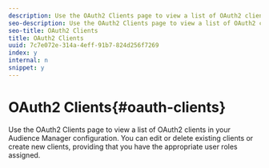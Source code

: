 ```yaml
---
description: Use the OAuth2 Clients page to view a list of OAuth2 clients in your Audience Manager configuration. You can edit or delete existing clients or create new clients, providing that you have the appropriate user roles assigned.
seo-description: Use the OAuth2 Clients page to view a list of OAuth2 clients in your Audience Manager configuration. You can edit or delete existing clients or create new clients, providing that you have the appropriate user roles assigned.
seo-title: OAuth2 Clients
title: OAuth2 Clients
uuid: 7c7e072e-314a-4eff-91b7-824d256f7269
index: y
internal: n
snippet: y
---
```


# OAuth2 Clients{#oauth-clients}

Use the OAuth2 Clients page to view a list of OAuth2 clients in your Audience Manager configuration. You can edit or delete existing clients or create new clients, providing that you have the appropriate user roles assigned.

<!-- 

c_oauth.xml

 -->

